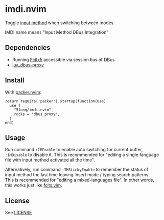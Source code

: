 # imdi.nvim

Toggle [input method] when switching between modes.

IMDI name means "Input Method DBus Integration"

## Dependencies

* Running [Fcitx5] accessible via session bus of DBus
* [lua_dbus-proxy]

## Install

With [packer.nvim]:

```
return require('packer').startup(function(use)
  use {
    "5long/imdi.nvim",
    rocks = 'dbus_proxy',
  }
end)
```

## Usage

Run command `:IMEnable` to enable auto switching for current buffer,
`:IMDisable` to disable it. This is recommended for "editing
a single-language file  with input method activated all the time".

Alternatively, run command `:IMStickyEnable` to remember the status
of input method the last time leaving Insert mode / typing search
patterns. This is recommended for "editing a mixed-languages file".
In other words, this works just like [fcitx.vim].

## License

See [LICENSE]

[Fcitx5]: https://fcitx-im.org/
[input method]: https://wiki.archlinux.org/title/Input_method
[packer.nvim]: https://github.com/wbthomason/packer.nvim
[lua_dbus-proxy]: https://github.com/stefano-m/lua-dbus_proxy
[LICENSE]: ./LICENSE
[fcitx.vim]: https://github.com/lilydjwg/fcitx.vim

